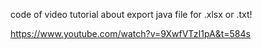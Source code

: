 code of video tutorial about export java file for .xlsx or .txt!

https://www.youtube.com/watch?v=9XwfVTzI1pA&t=584s
